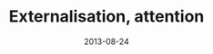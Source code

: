 ---
layout: post
title: "Externalisation, attention"
date: 2013-08-24
comments: true
categories: cryptographie
published: false
---